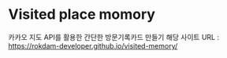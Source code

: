 # Visited place momory

카카오 지도 API를 활용한 간단한 방문기록카드 만들기
해당 사이트 URL : https://rokdam-developer.github.io/visited-memory/
